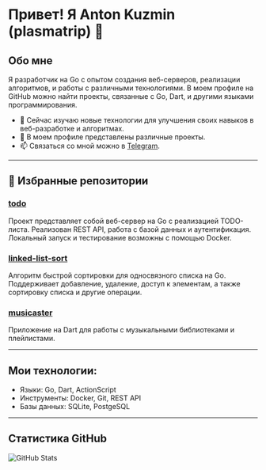 # Привет! Я Anton Kuzmin (plasmatrip) 👋

## Обо мне

Я разработчик на Go с опытом создания веб-серверов, реализации алгоритмов, и работы с различными технологиями. В моем профиле на GitHub можно найти проекты, связанные с Go, Dart, и другими языками программирования.

- 🌱 Сейчас изучаю новые технологии для улучшения своих навыков в веб-разработке и алгоритмах.
- 🔭 В моем профиле представлены различные проекты.
- 📫 Связаться со мной можно в [Telegram](https://t.me/plasma_trip).

---

## 📂 Избранные репозитории

### [todo](https://github.com/plasmatrip/todo)
Проект представляет собой веб-сервер на Go с реализацией TODO-листа. Реализован REST API, работа с базой данных и аутентификация. Локальный запуск и тестирование возможны с помощью Docker.

### [linked-list-sort](https://github.com/plasmatrip/linked-list-sort)
Алгоритм быстрой сортировки для односвязного списка на Go. Поддерживает добавление, удаление, доступ к элементам, а также сортировку списка и другие операции.

### [musicaster](https://github.com/plasmatrip/musicaster)
Приложение на Dart для работы с музыкальными библиотеками и плейлистами.

---

## Мои технологии:

- Языки: Go, Dart, ActionScript
- Инструменты: Docker, Git, REST API
- Базы данных: SQLite, PostgeSQL

---

## Статистика GitHub

![GitHub Stats](https://github-readme-stats.vercel.app/api?username=plasmatrip&show_icons=true&theme=radical)
